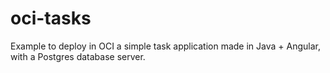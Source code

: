 # oci-tasks
Example to deploy in OCI a simple task application made in Java + Angular, with a Postgres database server.
